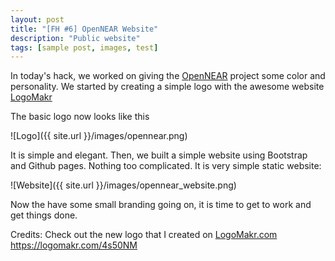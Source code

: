 ```yaml
---
layout: post
title: "[FH #6] OpenNEAR Website"
description: "Public website"
tags: [sample post, images, test]
---
```


In today's hack, we worked on giving the [OpenNEAR](http://opennear.org/) project some color and personality.
We started by creating a simple logo with the awesome website [LogoMakr](https://logomakr.com/)

The basic logo now looks like this

![Logo]({{ site.url }}/images/opennear.png)

It is simple and elegant. Then, we built a simple website using Bootstrap and Github
pages. Nothing too complicated. It is very simple static website:

![Website]({{ site.url }}/images/opennear_website.png)

Now the have some small branding going on, it is time to get to work and get
things done.

Credits:
Check out the new logo that I created on <a href="http://logomakr.com" title="Logo Makr">LogoMakr.com</a> https://logomakr.com/4s50NM
